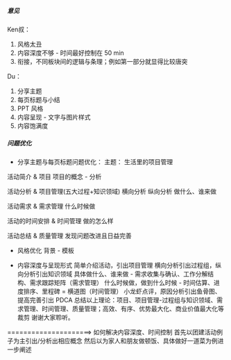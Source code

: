 ##### 意见
Ken叔：
1. 风格太丑
2. 内容深度不够  -  时间最好控制在 50 min
3. 衔接，不同板块间的逻辑与条理；例如第一部分就显得比较唐突


Du：
1. 分享主题
2. 每页标题与小结
3. PPT 风格
4. 内容呈现 - 文字与图片样式
5. 内容饱满度


##### 问题优化
* 分享主题与每页标题问题优化：
主题：
生活里的项目管理

活动简介 & 项目
项目的概念 - 分析

活动分析 & 项目管理(五大过程+知识领域)
横向分析
纵向分析
做什么、谁来做

活动需求 & 需求管理
什么时候做

活动的时间安排 & 时间管理
做的怎么样

活动总结 & 质量管理
发现问题改进且日益完善

* 风格优化
背景 - 模板

* 内容深度与呈现形式
简单介绍活动，引出项目管理
横向分析引出过程组，纵向分析引出知识领域
具体做什么、谁来做 - 需求收集与确认、工作分解结构、需求跟踪矩阵（需求管理）
什么时候做，做到什么时候 - 时间估算、进度排序、里程碑 = 横道图（时间管理）
小龙虾点评，原因分析引出鱼骨图、提高完善引出 PDCA
总结以上理论：项目、项目管理-过程组与知识领域、需求管理、时间管理、质量管理；高效、有序、优势最大化、商业价值最大化等
裁剪
谢谢大家聆听。


=====================> 如何解决内容深度、时间控制
首先以团建活动例子为主引出/分析出相应概念
然后以为家人和朋友做顿饭、具体做好一道菜为例进一步阐述
